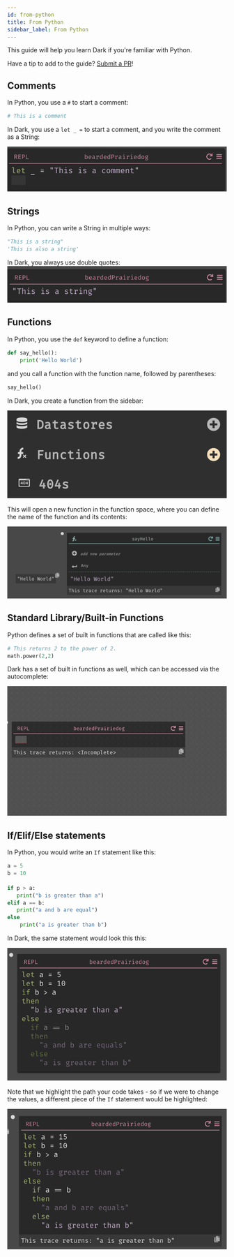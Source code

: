 ```yaml
---
id: from-python
title: From Python
sidebar_label: From Python
---
```


This guide will help you learn Dark if you're familiar with Python.

Have a tip to add to the guide? [Submit a PR](https://github.com/darklang/docs/pulls)!

## Comments

In Python, you use a `#` to start a comment:

```python
# This is a comment
```

In Dark, you use a `let _ =` to start a comment, and you write the comment as a String:

![assets/from-python/comment.png](assets/from-python/comment.png)

## Strings

In Python, you can write a String in multiple ways:

```python
"This is a string"
'This is also a string'
```

In Dark, you always use double quotes:
![assets/from-python/string.png](assets/from-python/string.png)

## Functions

In Python, you use the `def` keyword to define a function:

```python
def say_hello():
    print('Hello World')
```

and you call a function with the function name, followed by parentheses:

```python
say_hello()
```

In Dark, you create a function from the sidebar:

![assets/from-python/functionside.png](assets/from-python/functionside.png)

This will open a new function in the function space, where you can define the name of the function and its contents:

![assets/from-python/function.png](assets/from-python/function.png)

## Standard Library/Built-in Functions

Python defines a set of built in functions that are called like this:

```python
# This returns 2 to the power of 2.
math.power(2,2)
```

Dark has a set of built in functions as well, which can be accessed via the autocomplete:

![assets/from-python/power.gif](assets/from-python/power.gif)

## If/Elif/Else statements

In Python, you would write an `If` statement like this:

```python
a = 5
b = 10

if p > a:
   print("b is greater than a")
elif a == b:
   print("a and b are equal")
else
    print("a is greater than b")
```

In Dark, the same statement would look this this:

![assets/from-python/ifs.png](assets/from-python/ifs.png)

Note that we highlight the path your code takes - so if we were to change the values, a different piece of the `If` statement would be highlighted:

![assets/from-python/ifs2.png](assets/from-python/ifs2.png)
